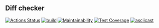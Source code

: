 ## Diff checker
[![Actions Status](https://github.com/DmitryNikolaev98/java-project-lvl2/workflows/hexlet-check/badge.svg)](https://github.com//java-project-lvl2/actions)
[![build](https://github.com/DmitryNikolaev98/java-project-lvl2/actions/workflows/main.yml/badge.svg)](https://github.com/DmitryNikolaev98/java-project-lvl2/actions/workflows/build-check.yml)
[![Maintainability](https://api.codeclimate.com/v1/badges/886e5f1e4965ba34772a/maintainability)](https://codeclimate.com/github/DmitryNikolaev98/java-project-lvl2/maintainability)
[![Test Coverage](https://api.codeclimate.com/v1/badges/886e5f1e4965ba34772a/test_coverage)](https://codeclimate.com/github/DmitryNikolaev98/java-project-lvl2/test_coverage)
[![asciicast](https://asciinema.org/a/AQDtsSVk0vtkgmSyUZ4AQifQ8.svg)](https://asciinema.org/a/AQDtsSVk0vtkgmSyUZ4AQifQ8)